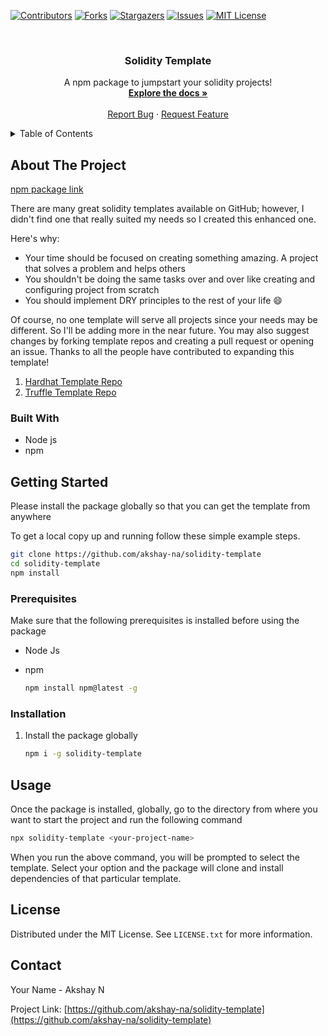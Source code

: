 [![Contributors][contributors-shield]][contributors-url]
[![Forks][forks-shield]][forks-url]
[![Stargazers][stars-shield]][stars-url]
[![Issues][issues-shield]][issues-url]
[![MIT License][license-shield]][license-url]

<!-- PROJECT LOGO -->
<br />
<div align="center">

  <h3 align="center">Solidity Template</h3>

  <p align="center">
    A npm package to jumpstart your solidity projects!
    <br />
    <a href="https://github.com/akshay-na/solidity-template"><strong>Explore the docs »</strong></a>
    <br />
    <br />
    <a href="https://github.com/akshay-na/solidity-template/issues">Report Bug</a>
    ·
    <a href="https://github.com/akshay-na/solidity-template/issues">Request Feature</a>
  </p>
</div>

<!-- TABLE OF CONTENTS -->
<details>
  <summary>Table of Contents</summary>
  <ol>
    <li>
      <a href="#about-the-project">About The Project</a>
      <ul>
        <li><a href="#built-with">Built With</a></li>
      </ul>
    </li>
    <li>
      <a href="#getting-started">Getting Started</a>
      <ul>
        <li><a href="#prerequisites">Prerequisites</a></li>
        <li><a href="#installation">Installation</a></li>
      </ul>
    </li>
    <li><a href="#usage">Usage</a></li>
    <li><a href="#license">License</a></li>
    <li><a href="#contact">Contact</a></li>

  </ol>
</details>

<!-- ABOUT THE PROJECT -->
## About The Project

[npm package link](https://example.com)

There are many great solidity templates available on GitHub; however, I didn't
find one that really suited my needs so I created this enhanced one.

Here's why:

* Your time should be focused on creating something amazing. A project that solves a problem and helps others
* You shouldn't be doing the same tasks over and over like creating and configuring project from scratch
* You should implement DRY principles to the rest of your life :smile:

Of course, no one template will serve all projects since your needs may be
different. So I'll be adding more in the near future. You may also suggest
changes by forking template repos and creating a pull request or opening an
issue. Thanks to all the people have contributed to expanding this template!

1. [Hardhat Template Repo](https://github.com/akshay-na/solidity-project-hardhat-template)
2. [Truffle Template Repo](https://github.com/akshay-na/solidity-project-truffle-template)

### Built With

* Node js
* npm

<!-- GETTING STARTED -->
## Getting Started

Please install the package globally so that you can get the template from
anywhere

To get a local copy up and running follow these simple example steps.

  ```sh
  git clone https://github.com/akshay-na/solidity-template
  cd solidity-template
  npm install
  ```

### Prerequisites

Make sure that the following prerequisites is installed before using the package

* Node Js
* npm

  ```sh
  npm install npm@latest -g
  ```

### Installation

1. Install the package globally

   ```sh
   npm i -g solidity-template
   ```

<!-- USAGE EXAMPLES -->
## Usage

Once the package is installed, globally, go to the directory from where you want
to start the project and run the following command

  ```sh
  npx solidity-template <your-project-name>
  ```

When you run the above command, you will be prompted to select the template.
Select your option and the package will clone and install dependencies of that
particular template.

<!-- LICENSE -->
## License

Distributed under the MIT License. See `LICENSE.txt` for more information.

<!-- CONTACT -->
## Contact

Your Name - Akshay N

Project Link: [https://github.com/akshay-na/solidity-template](https://github.com/akshay-na/solidity-template)

<!-- MARKDOWN LINKS & IMAGES -->
<!-- https://www.markdownguide.org/basic-syntax/#reference-style-links -->
[contributors-shield]: https://img.shields.io/github/contributors/othneildrew/Best-README-Template.svg?style=for-the-badge
[contributors-url]: https://github.com/akshay-na/solidity-template/graphs/contributors
[forks-shield]: https://img.shields.io/github/forks/othneildrew/Best-README-Template.svg?style=for-the-badge
[forks-url]: https://github.com/akshay-na/solidity-template/network/members
[stars-shield]: https://img.shields.io/github/stars/othneildrew/Best-README-Template.svg?style=for-the-badge
[stars-url]: https://github.com/akshay-na/solidity-template/stargazers
[issues-shield]: https://img.shields.io/github/issues/othneildrew/Best-README-Template.svg?style=for-the-badge
[issues-url]: https://github.com/akshay-na/solidity-template/issues
[license-shield]: https://img.shields.io/github/license/othneildrew/Best-README-Template.svg?style=for-the-badge
[license-url]: https://github.com/akshay-na/solidity-template/blob/master/LICENSE.txt
